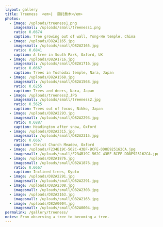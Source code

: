 ```yaml
---
layout: gallery
title: Treeness  <em>|  願托喬木</em>
photos:
  - image: /uploads/treeness1.png
    imagesmall: /uploads/small/treeness1.png
    ratio: 0.6674
    caption: Tree growing out of wall, Yong-He temple, China
  - image: /uploads/D82A2165.jpg
    imagesmall: /uploads/small/D82A2165.jpg
    ratio: 0.6841
    caption: A tree in South Park, Oxford, UK
  - image: /uploads/D82A1716.jpg
    imagesmall: /uploads/small/D82A1716.jpg
    ratio: 0.6667
    caption: Trees in Tōshōdai temple, Nara, Japan
  - image: /uploads/D82A1568.jpg
    imagesmall: /uploads/small/D82A1568.jpg
    ratio: 0.6255
    caption: Trees and deers, Nara, Japan
  - image: /uploads/treeness2.JPG
    imagesmall: /uploads/small/treeness2.jpg
    ratio: 0.5625
    caption: Trees out of focus, Nikko, Japan
  - image: /uploads/D82A2293.jpg
    imagesmall: /uploads/small/D82A2293.jpg
    ratio: 0.6887
    caption: Headington after snow, Oxford
  - image: /uploads/D82A2315.jpg
    imagesmall: /uploads/small/D82A2315.jpg
    ratio: 0.6667
    caption: Christ Church Meadow, Oxford
  - image: /uploads/F234B19C-562C-43BF-BCFE-DD8E925162CA.jpg
    imagesmall: /uploads/small/F234B19C-562C-43BF-BCFE-DD8E925162CA.jpg
  - image: /uploads/D82A1876.jpg
    imagesmall: /uploads/small/D82A1876.jpg
    ratio: 0.6667
    caption: Inclined trees, Kyoto
  - image: /uploads/D82A2291.jpg
    imagesmall: /uploads/small/D82A2291.jpg
  - image: /uploads/D82A2308.jpg
    imagesmall: /uploads/small/D82A2308.jpg
  - image: /uploads/D82A2163.jpg
    imagesmall: /uploads/small/D82A2163.jpg
  - image: /uploads/D82A0004.jpg
    imagesmall: /uploads/small/D82A0004.jpg
permalink: /gallery/treeness/
notes: From observing a tree to becoming a tree.
---
```

